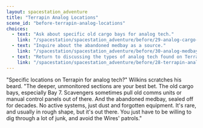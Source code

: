 ```yaml
---
layout: spacestation_adventure
title: "Terrapin Analog Locations"
scene_id: "before-terrapin-analog-locations"
choices:
  - text: "Ask about specific old cargo bays for analog tech."
    link: "/spacestation/spacestation_adventure/before/29-analog-cargo-bays/"
  - text: "Inquire about the abandoned medbay as a source."
    link: "/spacestation/spacestation_adventure/before/30-analog-medbay-source/"
  - text: "Return to discussing the types of analog tech found on Terrapin."
    link: "/spacestation/spacestation_adventure/before/28-terrapin-analog-types/"
---
```


"Specific locations on Terrapin for analog tech?" Wilkins scratches his beard. "The deeper, unmonitored sections are your best bet. The old cargo bays, especially Bay 7. Scavengers sometimes pull old comms units or manual control panels out of there. And the abandoned medbay, sealed off for decades. No active systems, just dust and forgotten equipment. It's rare, and usually in rough shape, but it's out there. You just have to be willing to dig through a lot of junk, and avoid the Wires' patrols."
